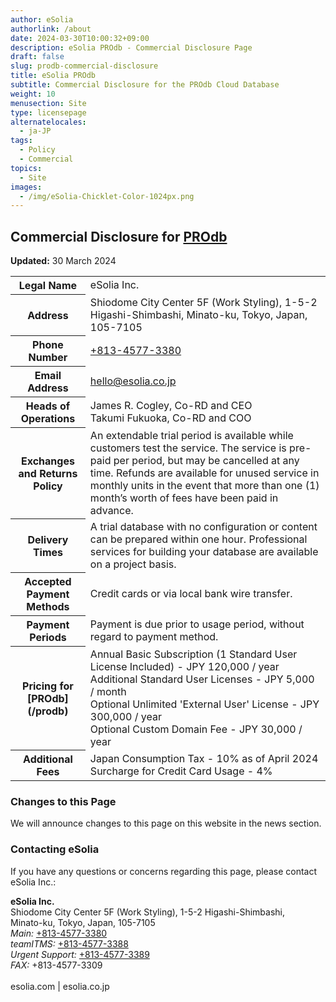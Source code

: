 ```yaml
---
author: eSolia
authorlink: /about
date: 2024-03-30T10:00:32+09:00
description: eSolia PROdb - Commercial Disclosure Page 
draft: false
slug: prodb-commercial-disclosure
title: eSolia PROdb 
subtitle: Commercial Disclosure for the PROdb Cloud Database
weight: 10
menusection: Site
type: licensepage
alternatelocales:
  - ja-JP
tags:
  - Policy
  - Commercial
topics:
  - Site
images:
  - /img/eSolia-Chicklet-Color-1024px.png
---
```


## Commercial Disclosure for [PROdb](/prodb)

**Updated:** 30 March 2024  

<table class="table is-striped is-hoverable is-fullwidth is-bordered is-size-7-mobile is-size-6-tablet is-size-5-desktop">
  <tbody>
    <tr>
      <th class="has-text-right is-uppercase">Legal Name</th>
      <td>eSolia Inc.</td>
    </tr>
    <tr>
      <th class="has-text-right is-uppercase">Address</th>
      <td>Shiodome City Center 5F (Work Styling), 1-5-2 Higashi-Shimbashi, Minato-ku, Tokyo, Japan, 105-7105</td>
    </tr>
    <tr>
      <th class="has-text-right is-uppercase">Phone Number</th>
      <td><a href="tel:+813-4577-3380">+813-4577-3380</a></td>
    </tr>   
    <tr>
      <th class="has-text-right is-uppercase">Email Address</th>
      <td><a href="mailto:hello@esolia.co.jp">hello@esolia.co.jp</a></td>
    </tr> 
    <tr>
      <th class="has-text-right is-uppercase">Heads of Operations</th>
      <td>James R. Cogley, Co-RD and CEO<br>
    Takumi Fukuoka, Co-RD and COO</td>
    </tr> 
    <tr>
      <th class="has-text-right is-uppercase">Exchanges and Returns Policy</th>
      <td>An extendable trial period is available while customers test the service. The service is pre-paid per period, but may be cancelled at any time. Refunds are available for unused service in monthly units in the event that more than one (1) month’s worth of fees have been paid in advance. </td>
    </tr>     
    <tr>
      <th class="has-text-right is-uppercase">Delivery Times</th>
      <td>A trial database with no configuration or content can be prepared within one hour. Professional services for building your database are available on a project basis.</td>
    </tr> 
    <tr>
      <th class="has-text-right is-uppercase">Accepted Payment Methods</th>
      <td>Credit cards or via local bank wire transfer.</td>
    </tr>  
    <tr>
      <th class="has-text-right is-uppercase">Payment Periods</th>
      <td>Payment is due prior to usage period, without regard to payment method.</td>
    </tr>  
    <tr>
      <th class="has-text-right is-uppercase">Pricing for [PROdb](/prodb)</th>
      <td>Annual Basic Subscription (1 Standard User License Included) - JPY 120,000 / year<br>
      Additional Standard User Licenses - JPY 5,000 / month<br>
      Optional Unlimited 'External User' License - JPY 300,000 / year<br>
      Optional Custom Domain Fee - JPY 30,000 / year
      </td>
    </tr> 
    <tr>
      <th class="has-text-right is-uppercase">Additional Fees</th>
      <td>Japan Consumption Tax - 10% as of April 2024<br>
      Surcharge for Credit Card Usage - 4%<br>
      </td>
    </tr>  
  </tbody>
</table>


### Changes to this Page

We will announce changes to this page on this website in the news section. 

### Contacting eSolia

If you have any questions or concerns regarding this page, please contact eSolia Inc.:

**eSolia Inc.**  
Shiodome City Center 5F (Work Styling), 1-5-2 Higashi-Shimbashi, <br>
      Minato-ku, Tokyo, Japan, 105-7105<br>
    <em>Main:</em> <a href="tel:+813-4577-3380">+813-4577-3380</a><br>
    <em>teamITMS:</em> <a href="tel:+813-4577-3388">+813-4577-3388</a><br>
    <em>Urgent Support:</em> <a href="tel:+813-4577-3389">+813-4577-3389</a><br>
    <em>FAX:</em> +813-4577-3309<br>  
esolia.com | esolia.co.jp  
